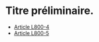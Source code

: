 # Titre préliminaire.

* [Article L800-4](./LEGIARTI000006651050.md)
* [Article L800-5](./LEGIARTI000006651052.md)
